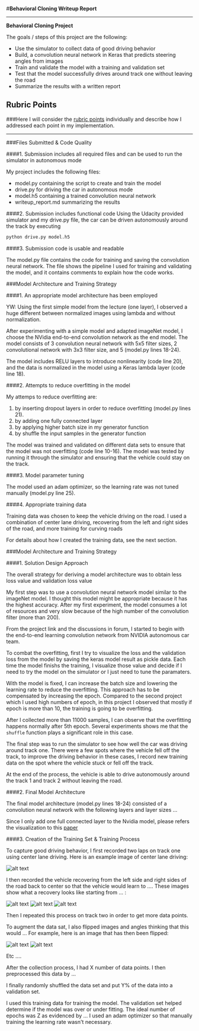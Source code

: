 #**Behavioral Cloning Writeup Report** 

---

**Behavioral Cloning Project**

The goals / steps of this project are the following:
* Use the simulator to collect data of good driving behavior
* Build, a convolution neural network in Keras that predicts steering angles from images
* Train and validate the model with a training and validation set
* Test that the model successfully drives around track one without leaving the road
* Summarize the results with a written report


[//]: # (Image References)

[image1]: ./examples/placeholder.png "Model Visualization"
[image2]: ./examples/placeholder.png "Grayscaling"
[image3]: ./examples/placeholder_small.png "Recovery Image"
[image4]: ./examples/placeholder_small.png "Recovery Image"
[image5]: ./examples/placeholder_small.png "Recovery Image"
[image6]: ./examples/placeholder_small.png "Normal Image"
[image7]: ./examples/placeholder_small.png "Flipped Image"

## Rubric Points
###Here I will consider the [rubric points](https://review.udacity.com/#!/rubrics/432/view) individually and describe how I addressed each point in my implementation.  

---
###Files Submitted & Code Quality

####1. Submission includes all required files and can be used to run the simulator in autonomous mode

My project includes the following files:
* model.py containing the script to create and train the model
* drive.py for driving the car in autonomous mode
* model.h5 containing a trained convolution neural network 
* writeup_report.md summarizing the results

####2. Submission includes functional code
Using the Udacity provided simulator and my drive.py file, the car can be driven autonomously around the track by executing 
```sh
python drive.py model.h5
```

####3. Submission code is usable and readable

The model.py file contains the code for training and saving the convolution neural network. The file shows the pipeline I used for training and validating the model, and it contains comments to explain how the code works.

###Model Architecture and Training Strategy

####1. An appropriate model architecture has been employed

YW: Using the first simple model from the lecture (one layer), I observed a huge different between normalized images using lambda and without normalization.


After experimenting with a simple model and adapted imageNet model, I choose the NVidia end-to-end convolution network as the end model. The model consists of 3 convolution neural network with 5x5 filter sizes, 2 convolutional network with 3x3 filter size, and 5  (model.py lines 18-24).

The model includes RELU layers to introduce nonlinearity (code line 20), and the data is normalized in the model using a Keras lambda layer (code line 18). 

####2. Attempts to reduce overfitting in the model

My attemps to reduce overfitting are:
1. by inserting dropout layers in order to reduce overfitting (model.py lines 21). 
2. by adding one fully connected layer
3. by applying higher batch size in my generator function
4. by shuffle the input samples in the generator function

The model was trained and validated on different data sets to ensure that the model was not overfitting (code line 10-16). The model was tested by running it through the simulator and ensuring that the vehicle could stay on the track.

####3. Model parameter tuning

The model used an adam optimizer, so the learning rate was not tuned manually (model.py line 25).

####4. Appropriate training data

Training data was chosen to keep the vehicle driving on the road. I used a combination of center lane driving, recovering from the left and right sides of the road, and more training for curving roads

For details about how I created the training data, see the next section. 

###Model Architecture and Training Strategy

####1. Solution Design Approach

The overall strategy for deriving a model architecture was to obtain less loss value and validation loss value

My first step was to use a convolution neural network model similar to the imageNet model. I thought this model might be appropriate because it has the highest accuracy. After my first experiment, the model consumes a lot of resources and very slow because of the high number of the convolution filter (more than 200).

From the project link and the discussions in forum, I started to begin with the end-to-end learning convolution network from NVIDIA autonomous car team.

To combat the overfitting, first I try to visualize the loss and the validation loss from the model by saving the keras model result as pickle data. Each time the model finishs the training, I visualize those value and decide if I need to try the model on the simulator or I just need to tune the paramaters.

With the model is fixed, I can increase the batch size and lowering the learning rate to reduce the overfitting. This approach has to be compensated by increasing the epoch. Compared to the second project which I used high numbers of epoch, in this project I observed that mostly if epoch is more than 10, the training is going to be overfitting.

After I collected more than 11000 samples, I can observe that the overfitting happens normally after 5th epoch. Several experiments shows me that the `shuffle` function plays a significant role in this case.

The final step was to run the simulator to see how well the car was driving around track one. There were a few spots where the vehicle fell off the track, to improve the driving behavior in these cases, I record new training data on the spot where the vehicle stuck or fell off the track.

At the end of the process, the vehicle is able to drive autonomously around the track 1 and track 2 without leaving the road.

####2. Final Model Architecture

The final model architecture (model.py lines 18-24) consisted of a convolution neural network with the following layers and layer sizes ...

Since I only add one full connected layer to the Nvidia model, please refers the visualization to this [paper](https://images.nvidia.com/content/tegra/automotive/images/2016/solutions/pdf/end-to-end-dl-using-px.pdf)


####3. Creation of the Training Set & Training Process

To capture good driving behavior, I first recorded two laps on track one using center lane driving. Here is an example image of center lane driving:

![alt text][image2]

I then recorded the vehicle recovering from the left side and right sides of the road back to center so that the vehicle would learn to .... These images show what a recovery looks like starting from ... :

![alt text][image3]
![alt text][image4]
![alt text][image5]

Then I repeated this process on track two in order to get more data points.

To augment the data sat, I also flipped images and angles thinking that this would ... For example, here is an image that has then been flipped:

![alt text][image6]
![alt text][image7]

Etc ....

After the collection process, I had X number of data points. I then preprocessed this data by ...


I finally randomly shuffled the data set and put Y% of the data into a validation set. 

I used this training data for training the model. The validation set helped determine if the model was over or under fitting. The ideal number of epochs was Z as evidenced by ... I used an adam optimizer so that manually training the learning rate wasn't necessary.
